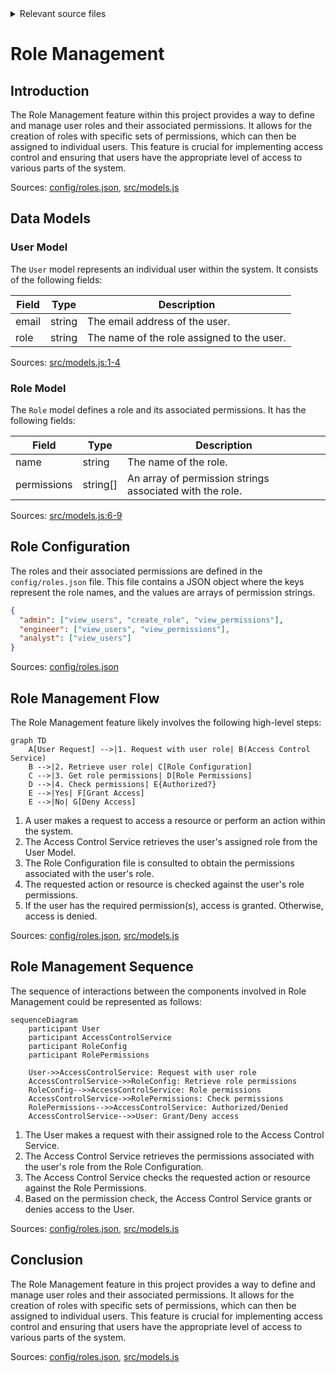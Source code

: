 <details>
<summary>Relevant source files</summary>

The following files were used as context for generating this wiki page:

- [config/roles.json](https://github.com/aanickode/access-control-service/blob/main/config/roles.json)
- [src/models.js](https://github.com/aanickode/access-control-service/blob/main/src/models.js)
</details>

# Role Management

## Introduction

The Role Management feature within this project provides a way to define and manage user roles and their associated permissions. It allows for the creation of roles with specific sets of permissions, which can then be assigned to individual users. This feature is crucial for implementing access control and ensuring that users have the appropriate level of access to various parts of the system.

Sources: [config/roles.json](), [src/models.js]()

## Data Models

### User Model

The `User` model represents an individual user within the system. It consists of the following fields:

| Field | Type    | Description                    |
|-------|---------|--------------------------------|
| email | string  | The email address of the user. |
| role  | string  | The name of the role assigned to the user. |

Sources: [src/models.js:1-4]()

### Role Model

The `Role` model defines a role and its associated permissions. It has the following fields:

| Field       | Type     | Description                                |
|-------------|----------|-------------------------------------------|
| name        | string   | The name of the role.                     |
| permissions | string[] | An array of permission strings associated with the role. |

Sources: [src/models.js:6-9]()

## Role Configuration

The roles and their associated permissions are defined in the `config/roles.json` file. This file contains a JSON object where the keys represent the role names, and the values are arrays of permission strings.

```json
{
  "admin": ["view_users", "create_role", "view_permissions"],
  "engineer": ["view_users", "view_permissions"],
  "analyst": ["view_users"]
}
```

Sources: [config/roles.json]()

## Role Management Flow

The Role Management feature likely involves the following high-level steps:

```mermaid
graph TD
    A[User Request] -->|1. Request with user role| B(Access Control Service)
    B -->|2. Retrieve user role| C[Role Configuration]
    C -->|3. Get role permissions| D[Role Permissions]
    D -->|4. Check permissions| E{Authorized?}
    E -->|Yes| F[Grant Access]
    E -->|No| G[Deny Access]
```

1. A user makes a request to access a resource or perform an action within the system.
2. The Access Control Service retrieves the user's assigned role from the User Model.
3. The Role Configuration file is consulted to obtain the permissions associated with the user's role.
4. The requested action or resource is checked against the user's role permissions.
5. If the user has the required permission(s), access is granted. Otherwise, access is denied.

Sources: [config/roles.json](), [src/models.js]()

## Role Management Sequence

The sequence of interactions between the components involved in Role Management could be represented as follows:

```mermaid
sequenceDiagram
    participant User
    participant AccessControlService
    participant RoleConfig
    participant RolePermissions

    User->>AccessControlService: Request with user role
    AccessControlService->>RoleConfig: Retrieve role permissions
    RoleConfig-->>AccessControlService: Role permissions
    AccessControlService->>RolePermissions: Check permissions
    RolePermissions-->>AccessControlService: Authorized/Denied
    AccessControlService-->>User: Grant/Deny access
```

1. The User makes a request with their assigned role to the Access Control Service.
2. The Access Control Service retrieves the permissions associated with the user's role from the Role Configuration.
3. The Access Control Service checks the requested action or resource against the Role Permissions.
4. Based on the permission check, the Access Control Service grants or denies access to the User.

Sources: [config/roles.json](), [src/models.js]()

## Conclusion

The Role Management feature in this project provides a way to define and manage user roles and their associated permissions. It allows for the creation of roles with specific sets of permissions, which can then be assigned to individual users. This feature is crucial for implementing access control and ensuring that users have the appropriate level of access to various parts of the system.

Sources: [config/roles.json](), [src/models.js]()